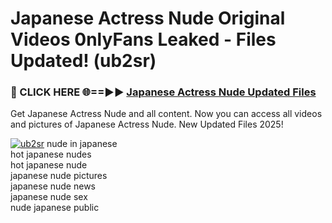 # Japanese Actress Nude Original Videos 0nlyFans Leaked - Files Updated! (ub2sr)

<h3>🔴 CLICK HERE 🌐==►► <a href="https://tinyurl.com/yrmya6cz" rel="nofollow">Japanese Actress Nude Updated Files</a></h3>

Get Japanese Actress Nude and all content. Now you can access all videos and pictures of Japanese Actress Nude. New Updated Files 2025!

[![ub2sr](https://i.imgur.com/FMdXYCs.gif)](https://tinyurl.com/yrmya6cz)
nude in japanese<br>
hot japanese nudes<br>
hot japanese nude<br>
japanese nude pictures<br>
japanese nude news<br>
japanese nude sex<br>
nude japanese public